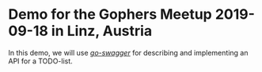 # Demo for the Gophers Meetup 2019-09-18 in Linz, Austria

In this demo, we will use [*go-swagger*](https://github.com/go-swagger/go-swagger) for describing and implementing an API for a TODO-list.
